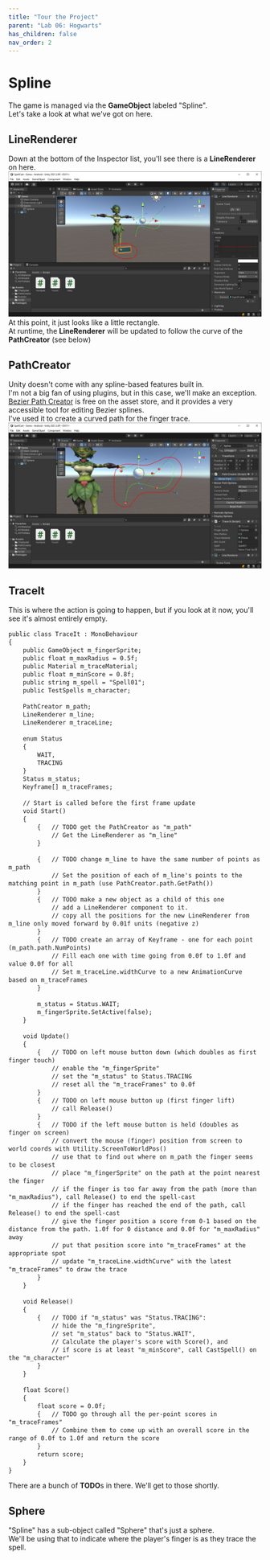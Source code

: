 ```yaml
---
title: "Tour the Project"
parent: "Lab 06: Hogwarts"
has_children: false
nav_order: 2
---
```


# Spline
The game is managed via the **GameObject** labeled "Spline".\
Let's take a look at what we've got on here.

## LineRenderer
Down at the bottom of the Inspector list, you'll see there is a **LineRenderer** on here.
![LineRenderer](images/lab06/linerenderer2.jpg "LineRenderer")
At this point, it just looks like a little rectangle.\
At runtime, the **LineRenderer** will be updated to follow the curve of the **PathCreator** (see below)

## PathCreator
Unity doesn't come with any spline-based features built in.\
I'm not a big fan of using plugins, but in this case, we'll make an exception.\
[Bezier Path Creator](https://assetstore.unity.com/packages/tools/utilities/b-zier-path-creator-136082#content)
is free on the asset store, and it provides a very accessible tool for editing Bezier splines.\
I've used it to create a curved path for the finger trace.
![PathCreator](images/lab06/pathcreator.jpg "PathCreator")

## TraceIt
This is where the action is going to happen, but if you look at it now, you'll see it's almost entirely empty.
```
public class TraceIt : MonoBehaviour
{
    public GameObject m_fingerSprite;
    public float m_maxRadius = 0.5f;
    public Material m_traceMaterial;
    public float m_minScore = 0.8f;
    public string m_spell = "Spell01";
    public TestSpells m_character;

    PathCreator m_path;
    LineRenderer m_line;
    LineRenderer m_traceLine;

    enum Status
    {
        WAIT,
        TRACING
    }
    Status m_status;
    Keyframe[] m_traceFrames;

    // Start is called before the first frame update
    void Start()
    {
        {   // TODO get the PathCreator as "m_path"
            // Get the LineRenderer as "m_line"
        }

        {   // TODO change m_line to have the same number of points as m_path
            // Set the position of each of m_line's points to the matching point in m_path (use PathCreator.path.GetPath())
        }
        {   // TODO make a new object as a child of this one
            // add a LineRenderer component to it.
            // copy all the positions for the new LineRenderer from m_line only moved forward by 0.01f units (negative z)
        }
        {   // TODO create an array of Keyframe - one for each point (m_path.path.NumPoints)
            // Fill each one with time going from 0.0f to 1.0f and value 0.0f for all
            // Set m_traceLine.widthCurve to a new AnimationCurve based on m_traceFrames
        }

        m_status = Status.WAIT;
        m_fingerSprite.SetActive(false);
    }

    void Update()
    {
        {   // TODO on left mouse button down (which doubles as first finger touch)
            // enable the "m_fingerSprite"
            // set the "m_status" to Status.TRACING
            // reset all the "m_traceFrames" to 0.0f
        }
        {   // TODO on left mouse button up (first finger lift)
            // call Release()
        }
        {   // TODO if the left mouse button is held (doubles as finger on screen)
            // convert the mouse (finger) position from screen to world coords with Utility.ScreenToWorldPos()
            // use that to find out where on m_path the finger seems to be closest
            // place "m_fingerSprite" on the path at the point nearest the finger
            // if the finger is too far away from the path (more than "m_maxRadius"), call Release() to end the spell-cast
            // if the finger has reached the end of the path, call Release() to end the spell-cast
            // give the finger position a score from 0-1 based on the distance from the path. 1.0f for 0 distance and 0.0f for "m_maxRadius" away
            // put that position score into "m_traceFrames" at the appropriate spot
            // update "m_traceLine.widthCurve" with the latest "m_traceFrames" to draw the trace
        }
    }

    void Release()
    {
        {   // TODO if "m_status" was "Status.TRACING":
            // hide the "m_fingreSprite",
            // set "m_status" back to "Status.WAIT",
            // Calculate the player's score with Score(), and
            // if score is at least "m_minScore", call CastSpell() on the "m_character"
        }
    }

    float Score()
    {
        float score = 0.0f;
        {   // TODO go through all the per-point scores in "m_traceFrames"
            // Combine them to come up with an overall score in the range of 0.0f to 1.0f and return the score
        }
        return score;
    }
}
```
There are a bunch of **TODO**s in there. We'll get to those shortly.

## Sphere
"Spline" has a sub-object called "Sphere" that's just a sphere.\
We'll be using that to indicate where the player's finger is as they trace the spell.
